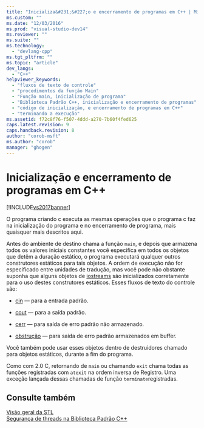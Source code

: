 ```yaml
---
title: "Inicializa&#231;&#227;o e encerramento de programas em C++ | Microsoft Docs"
ms.custom: ""
ms.date: "12/03/2016"
ms.prod: "visual-studio-dev14"
ms.reviewer: ""
ms.suite: ""
ms.technology: 
  - "devlang-cpp"
ms.tgt_pltfrm: ""
ms.topic: "article"
dev_langs: 
  - "C++"
helpviewer_keywords: 
  - "fluxos de texto de controle"
  - "procedimentos da função Main"
  - "Função main, inicialização de programa"
  - "Biblioteca Padrão C++, inicialização e encerramento de programas"
  - "código de inicialização, e encerramento de programas em C++"
  - "terminando a execução"
ms.assetid: f72c8f76-f507-4ddd-a270-7b60f4fed625
caps.latest.revision: 9
caps.handback.revision: 8
author: "corob-msft"
ms.author: "corob"
manager: "ghogen"
---
```

# Inicializa&#231;&#227;o e encerramento de programas em C++
[!INCLUDE[vs2017banner](../assembler/inline/includes/vs2017banner.md)]

O programa criando c executa as mesmas operações que o programa c faz na inicialização do programa e no encerramento de programa, mais quaisquer mais descritos aqui.  
  
 Antes do ambiente de destino chama a função `main`, e depois que armazena todos os valores iniciais constantes você especifica em todos os objetos que detêm a duração estático, o programa executará qualquer outros construtores estáticos para tais objetos.  A ordem de execução não for especificado entre unidades de tradução, mas você pode não obstante suponha que alguns objetos de [iostreams](../standard-library/iostreams-conventions.md) são inicializados corretamente para o uso destes construtores estáticos.  Esses fluxos de texto do controle são:  
  
-   [cin](../Topic/cin.md) — para a entrada padrão.  
  
-   [cout](../Topic/cout.md) — para a saída padrão.  
  
-   [cerr](../Topic/cerr.md) — para saída de erro padrão não armazenado.  
  
-   [obstrução](../Topic/clog.md) — para saída de erro padrão armazenados em buffer.  
  
 Você também pode usar esses objetos dentro de destruidores chamado para objetos estáticos, durante a fim do programa.  
  
 Como com 2.0 C, retornando de `main` ou chamando `exit` chama todas as funções registradas com `atexit` na ordem inversa de Registro.  Uma exceção lançada dessas chamadas de função `terminate`registradas.  
  
## Consulte também  
 [Visão geral da STL](../standard-library/cpp-standard-library-overview.md)   
 [Segurança de threads na Biblioteca Padrão C\+\+](../standard-library/thread-safety-in-the-cpp-standard-library.md)